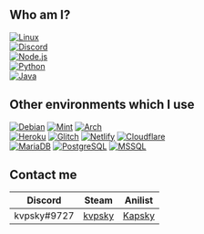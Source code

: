 ## Who am I?

[![Linux](https://img.shields.io/badge/linux-administrator-grey?style=for-the-badge&logo=linux&logoColor=black&labelColor=FCC624)]()<br />
[![Discord](https://img.shields.io/badge/discord-bot_developer-grey?style=for-the-badge&logo=discord&logoColor=white&labelColor=7289DA)]()<br />
[![Node.js](https://img.shields.io/badge/node.js-developer-grey?style=for-the-badge&logo=node.js&logoColor=white&labelColor=339933)]()<br />
[![Python](https://img.shields.io/badge/python-developer-grey?style=for-the-badge&logo=python&logoColor=white&labelColor=3776AB)]()<br />
[![Java](https://img.shields.io/badge/java-developer-grey?style=for-the-badge&logo=java&logoColor=white&labelColor=DE7E00)]()<br />

## Other environments which I use

[![Debian](https://img.shields.io/badge/-Debian-A81D33?style=flat-square&logo=debian&logoColor=white)]()
[![Mint](https://img.shields.io/badge/-Linux_Mint-87CF3E?style=flat-square&logo=linux-mint&logoColor=white)]()
[![Arch](https://img.shields.io/badge/-Arch_Linux-1793D1?style=flat-square&logo=arch-linux&logoColor=white)]()<br />
[![Heroku](https://img.shields.io/badge/-Heroku-430098?style=flat-square&logo=heroku&logoColor=white)]()
[![Glitch](https://img.shields.io/badge/-Glitch-3333FF?style=flat-square&logo=glitch&logoColor=white)]()
[![Netlify](https://img.shields.io/badge/-Netlify-00C7B7?style=flat-square&logo=netlify&logoColor=white)]()
[![Cloudflare](https://img.shields.io/badge/-Cloudflare-F38020?style=flat-square&logo=cloudflare&logoColor=white)]()<br />
[![MariaDB](https://img.shields.io/badge/-MariaDB-003545?style=flat-square&logo=mariadb&logoColor=white)]()
[![PostgreSQL](https://img.shields.io/badge/-PostgreSQL-336791?style=flat-square&logo=postgresql&logoColor=white)]()
[![MSSQL](https://img.shields.io/badge/-MSSQL-CC2927?style=flat-square&logo=microsoft-sql-server&logoColor=white)]()

## Contact me

| Discord | Steam | Anilist |
| ------- | ----- | ----- |
| kvpsky#9727 | [kvpsky](https://steamcommunity.com/id/kvpsky) | [Kapsky](https://anilist.co/user/Kapsky) |
